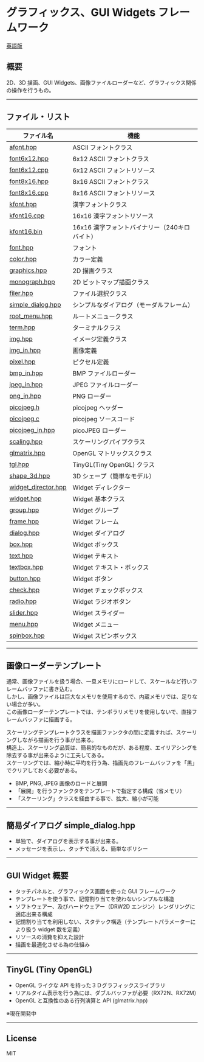 グラフィックス、GUI Widgets フレームワーク
=========

[英語版](./README.txt)

## 概要

2D、3D 描画、GUI Widgets、画像ファイルローダーなど、グラフィックス関係の操作を行うもの。

---

## ファイル・リスト

|ファイル名|機能|
|---|---|
|[afont.hpp](./afont.hpp)|ASCII フォントクラス|
|[font6x12.hpp](./font6x12.hpp)|6x12 ASCII フォントクラス|
|[font6x12.cpp](./font6x12.cpp)|6x12 ASCII フォントリソース|
|[font8x16.hpp](./font8x16.hpp)|8x16 ASCII フォントクラス|
|[font8x16.cpp](./font8x16.cpp)|8x16 ASCII フォントリソース|
|[kfont.hpp](./kfont.hpp)|漢字フォントクラス|
|[kfont16.cpp](./kfont16.cpp)|16x16 漢字フォントリソース|
|[kfont16.bin](./kfont16.bin)|16x16 漢字フォントバイナリー（240キロバイト）|
|[font.hpp](./font.hpp)|フォント|
|[color.hpp](./color.hpp)|カラー定義|
|[graphics.hpp](./graphics.hpp)|2D 描画クラス|
|[monograph.hpp](./monograph.hpp)|2D ビットマップ描画クラス|
|[filer.hpp](./filer.hpp)|ファイル選択クラス|
|[simple_dialog.hpp](./simple_dialog.hpp)|シンプルなダイアログ（モーダルフレーム）|
|[root_menu.hpp](./root_menu.hpp)|ルートメニュークラス|
|[term.hpp](./term.hpp)|ターミナルクラス|
|[img.hpp](./img.hpp)|イメージ定義クラス|
|[img_in.hpp](./img_in.hpp)|画像定義|
|[pixel.hpp](./pixel.hpp)|ピクセル定義|
|[bmp_in.hpp](./bmp_in.hpp)|BMP ファイルローダー|
|[jpeg_in.hpp](./jpeg_in.hpp)|JPEG ファイルローダー|
|[png_in.hpp](./png_in.hpp)|PNG ローダー|
|[picojpeg.h](./picojpeg.h)|picojpeg ヘッダー|
|[picojpeg.c](./picojpeg.c)|picojpeg ソースコード|
|[picojpeg_in.hpp](./picojpeg_in.hpp)|picoJPEG ローダー|
|[scaling.hpp](./scaling.hpp)|スケーリングパイプクラス|
|[glmatrix.hpp](./glmatrix.hpp)|OpenGL マトリックスクラス|
|[tgl.hpp](./tgl.hpp)|TinyGL(Tiny OpenGL) クラス|
|[shape_3d.hpp](./shape_3d.hpp)|3D シェープ（簡単なモデル）|
|[widget_director.hpp](./widget_director.hpp)|Widget ディレクター|
|[widget.hpp](./widget.hpp)|Widget 基本クラス|
|[group.hpp](./group.hpp)|Widget グループ|
|[frame.hpp](./frame.hpp)|Widget フレーム|
|[dialog.hpp](./dialog.hpp)|Widget ダイアログ|
|[box.hpp](./box.hpp)|Widget ボックス|
|[text.hpp](./text.hpp)|Widget テキスト|
|[textbox.hpp](./textbox.hpp)|Widget テキスト・ボックス|
|[button.hpp](./button.hpp)|Widget ボタン|
|[check.hpp](./check.hpp)|Widget チェックボックス|
|[radio.hpp](./radio.hpp)|Widget ラジオボタン|
|[slider.hpp](./slider.hpp)|Widget スライダー|
|[menu.hpp](./menu.hpp)|Widget メニュー|
|[spinbox.hpp](./spinbox.hpp)|Widget スピンボックス|
   
---

## 画像ローダーテンプレート

通常、画像ファイルを扱う場合、一旦メモリにロードして、スケールなど行いフレームバッファに書き込む。   
しかし、画像ファイルは巨大なメモリを使用するので、内蔵メモリでは、足りない場合が多い。   
この画像ローダーテンプレートでは、テンポラリメモリを使用しないで、直接フレームバッファに描画する。   
   
スケーリングテンプレートクラスを描画ファンクタの間に定義すれば、スケーリングしながら描画を行う事が出来る。   
構造上、スケーリング品質は、簡易的なものだが、ある程度、エイリアシングを除去する事が出来るように工夫してある。   
スケーリングでは、縮小時に平均を行う為、描画先のフレームバッファを「黒」でクリアしておく必要がある。   
   
- BMP, PNG, JPEG 画像のロードと展開
- 「展開」を行うファンクタをテンプレートで指定する構成（省メモリ）
- 「スケーリング」クラスを経由する事で、拡大、縮小が可能

---

## 簡易ダイアログ simple_dialog.hpp

- 単独で、ダイアログを表示する事が出来る。
- メッセージを表示し、タッチで消える、簡単なポリシー

---

## GUI Widget 概要

- タッチパネルと、グラフィックス画面を使った GUI フレームワーク
- テンプレートを使う事で、記憶割り当てを使わないシンプルな構造
- ソフトウェアー、及びハードウェアー（DRW2D エンジン）レンダリングに適応出来る構成
- 記憶割り当てを利用しない、スタテック構造（テンプレートパラメーターにより扱う widget 数を定義）
- リソースの消費を抑えた設計
- 描画を最適化させる為の仕組み

---

## TinyGL (Tiny OpenGL)

- OpenGL ライクな API を持った３Ｄグラフィックスライブラリ
- リアルタイム表示を行う為には、ダブルバッファが必要（RX72N、RX72M）
- OpenGL と互換性のある行列演算と API (glmatrix.hpp)

※現在開発中

---
   
License
---

MIT
